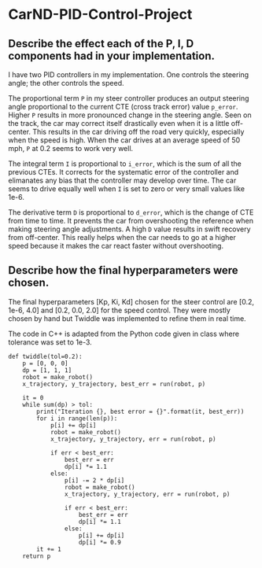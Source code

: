 # CarND-PID-Control-Project

## Describe the effect each of the P, I, D components had in your implementation.

I have two PID controllers in my implementation. One controls the steering angle; the other controls the speed. 

The proportional term `P` in my steer controller produces an output steering angle proportional to the current CTE (cross track error) value `p_error`. Higher `P` results in more pronounced change in the steering angle. Seen on the track, the car may correct itself drastically even when it is a little off-center. This results in the car driving off the road very quickly, especially when the speed is high. When the car drives at an average speed of 50 mph, `P` at 0.2 seems to work very well.  

The integral term `I` is proportional to `i_error`, which is the sum of all the previous CTEs. It corrects for the systematic error of the controller and elimanates any bias that the controller may develop over time. The car seems to drive equally well when `I` is set to zero or very small values like 1e-6. 

The derivative term `D` is proportional to `d_error`, which is the change of CTE from time to time. It prevents the car from overshooting the reference when making steering angle adjustments. A high `D` value results in swift recovery from off-center. This really helps when the car needs to go at a higher speed because it makes the car react faster without overshooting. 

## Describe how the final hyperparameters were chosen.

The final hyperparameters [Kp, Ki, Kd] chosen for the steer control are [0.2, 1e-6, 4.0] and [0.2, 0.0, 2.0] for the speed control. They were mostly chosen by hand but Twiddle was implemented to refine them in real time.  

The code in C++ is adapted from the Python code given in class where tolerance was set to 1e-3.  

```
def twiddle(tol=0.2): 
    p = [0, 0, 0]
    dp = [1, 1, 1]
    robot = make_robot()
    x_trajectory, y_trajectory, best_err = run(robot, p)

    it = 0
    while sum(dp) > tol:
        print("Iteration {}, best error = {}".format(it, best_err))
        for i in range(len(p)):
            p[i] += dp[i]
            robot = make_robot()
            x_trajectory, y_trajectory, err = run(robot, p)

            if err < best_err:
                best_err = err
                dp[i] *= 1.1
            else:
                p[i] -= 2 * dp[i]
                robot = make_robot()
                x_trajectory, y_trajectory, err = run(robot, p)

                if err < best_err:
                    best_err = err
                    dp[i] *= 1.1
                else:
                    p[i] += dp[i]
                    dp[i] *= 0.9
        it += 1
    return p
```
